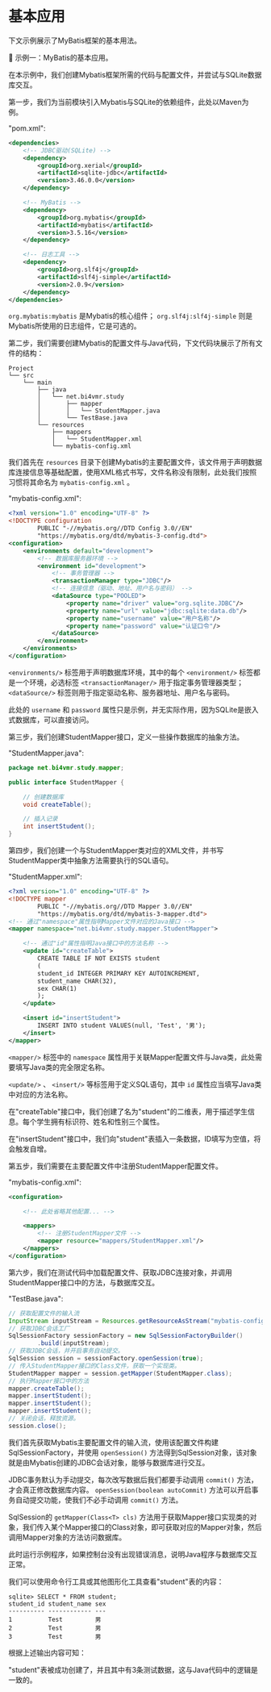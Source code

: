 # 基本应用
下文示例展示了MyBatis框架的基本用法。

🔴 示例一：MyBatis的基本应用。

在本示例中，我们创建Mybatis框架所需的代码与配置文件，并尝试与SQLite数据库交互。

第一步，我们为当前模块引入Mybatis与SQLite的依赖组件，此处以Maven为例。

"pom.xml":

```xml
<dependencies>
    <!-- JDBC驱动(SQLite) -->
    <dependency>
        <groupId>org.xerial</groupId>
        <artifactId>sqlite-jdbc</artifactId>
        <version>3.46.0.0</version>
    </dependency>

    <!-- MyBatis -->
    <dependency>
        <groupId>org.mybatis</groupId>
        <artifactId>mybatis</artifactId>
        <version>3.5.16</version>
    </dependency>

    <!-- 日志工具 -->
    <dependency>
        <groupId>org.slf4j</groupId>
        <artifactId>slf4j-simple</artifactId>
        <version>2.0.9</version>
    </dependency>
</dependencies>
```

`org.mybatis:mybatis` 是Mybatis的核心组件； `org.slf4j:slf4j-simple` 则是Mybatis所使用的日志组件，它是可选的。

第二步，我们需要创建Mybatis的配置文件与Java代码，下文代码块展示了所有文件的结构：

```text
Project
└── src
    └── main
        ├── java
        │   └── net.bi4vmr.study
        │       ├── mapper
        │       │   └── StudentMapper.java
        │       └── TestBase.java
        └── resources
            ├── mappers
            │   └── StudentMapper.xml
            └── mybatis-config.xml
```

我们首先在 `resources` 目录下创建Mybatis的主要配置文件，该文件用于声明数据库连接信息等基础配置，使用XML格式书写，文件名称没有限制，此处我们按照习惯将其命名为 `mybatis-config.xml` 。

"mybatis-config.xml":

```xml
<?xml version="1.0" encoding="UTF-8" ?>
<!DOCTYPE configuration
        PUBLIC "-//mybatis.org//DTD Config 3.0//EN"
        "https://mybatis.org/dtd/mybatis-3-config.dtd">
<configuration>
    <environments default="development">
        <!-- 数据库服务器环境 -->
        <environment id="development">
            <!-- 事务管理器 -->
            <transactionManager type="JDBC"/>
            <!-- 连接信息（驱动、地址、用户名与密码） -->
            <dataSource type="POOLED">
                <property name="driver" value="org.sqlite.JDBC"/>
                <property name="url" value="jdbc:sqlite:data.db"/>
                <property name="username" value="用户名称"/>
                <property name="password" value="认证口令"/>
            </dataSource>
        </environment>
    </environments>
</configuration>
```

`<environments/>` 标签用于声明数据库环境，其中的每个 `<environment/>` 标签都是一个环境，必选标签 `<transactionManager/>` 用于指定事务管理器类型； `<dataSource/>` 标签则用于指定驱动名称、服务器地址、用户名与密码。

此处的 `username` 和 `password` 属性只是示例，并无实际作用，因为SQLite是嵌入式数据库，可以直接访问。

第三步，我们创建StudentMapper接口，定义一些操作数据库的抽象方法。

"StudentMapper.java":

```java
package net.bi4vmr.study.mapper;

public interface StudentMapper {

    // 创建数据库
    void createTable();

    // 插入记录
    int insertStudent();
}
```

第四步，我们创建一个与StudentMapper类对应的XML文件，并书写StudentMapper类中抽象方法需要执行的SQL语句。

"StudentMapper.xml":

```xml
<?xml version="1.0" encoding="UTF-8" ?>
<!DOCTYPE mapper
        PUBLIC "-//mybatis.org//DTD Mapper 3.0//EN"
        "https://mybatis.org/dtd/mybatis-3-mapper.dtd">
<!-- 通过"namespace"属性指明Mapper文件对应的Java接口 -->
<mapper namespace="net.bi4vmr.study.mapper.StudentMapper">

    <!-- 通过"id"属性指明Java接口中的方法名称 -->
    <update id="createTable">
        CREATE TABLE IF NOT EXISTS student
        (
        student_id INTEGER PRIMARY KEY AUTOINCREMENT,
        student_name CHAR(32),
        sex CHAR(1)
        );
    </update>

    <insert id="insertStudent">
        INSERT INTO student VALUES(null, 'Test', '男');
    </insert>
</mapper>
```

`<mapper/>` 标签中的 `namespace` 属性用于关联Mapper配置文件与Java类，此处需要填写Java类的完全限定名称。

`<update/>` 、 `<insert/>` 等标签用于定义SQL语句，其中 `id` 属性应当填写Java类中对应的方法名称。

在"createTable"接口中，我们创建了名为"student"的二维表，用于描述学生信息。每个学生拥有标识符、姓名和性别三个属性。

在"insertStudent"接口中，我们向"student"表插入一条数据，ID填写为空值，将会触发自增。

第五步，我们需要在主要配置文件中注册StudentMapper配置文件。

"mybatis-config.xml":

```xml
<configuration>

    <!-- 此处省略其他配置... -->

    <mappers>
        <!-- 注册StudentMapper文件 -->
        <mapper resource="mappers/StudentMapper.xml"/>
    </mappers>
</configuration>
```

第六步，我们在测试代码中加载配置文件、获取JDBC连接对象，并调用StudentMapper接口中的方法，与数据库交互。

"TestBase.java":

```java
// 获取配置文件的输入流
InputStream inputStream = Resources.getResourceAsStream("mybatis-config.xml");
// 获取JDBC会话工厂
SqlSessionFactory sessionFactory = new SqlSessionFactoryBuilder()
        .build(inputStream);
// 获取JDBC会话，并开启事务自动提交。
SqlSession session = sessionFactory.openSession(true);
// 传入StudentMapper接口的Class文件，获取一个实现类。
StudentMapper mapper = session.getMapper(StudentMapper.class);
// 执行Mapper接口中的方法
mapper.createTable();
mapper.insertStudent();
mapper.insertStudent();
mapper.insertStudent();
// 关闭会话，释放资源。
session.close();
```

我们首先获取Mybatis主要配置文件的输入流，使用该配置文件构建SqlSessionFactory，并使用 `openSession()` 方法得到SqlSession对象，该对象就是由Mybatis创建的JDBC会话对象，能够与数据库进行交互。

JDBC事务默认为手动提交，每次改写数据后我们都要手动调用 `commit()` 方法，才会真正修改数据库内容。 `openSession(boolean autoCommit)` 方法可以开启事务自动提交功能，使我们不必手动调用 `commit()` 方法。

SqlSession的 `getMapper(Class<T> cls)` 方法用于获取Mapper接口实现类的对象，我们传入某个Mapper接口的Class对象，即可获取对应的Mapper对象，然后调用Mapper对象的方法访问数据库。

此时运行示例程序，如果控制台没有出现错误消息，说明Java程序与数据库交互正常。

我们可以使用命令行工具或其他图形化工具查看"student"表的内容：

```text
sqlite> SELECT * FROM student;
student_id student_name sex
---------- ------------ ---
1          Test         男
2          Test         男
3          Test         男
```

根据上述输出内容可知：

"student"表被成功创建了，并且其中有3条测试数据，这与Java代码中的逻辑是一致的。
